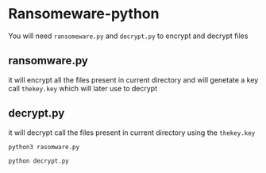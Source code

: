 # Ransomeware-python

You will need `ransomeware.py` and `decrypt.py` to encrypt and decrypt files 

## ransomware.py 
  it will encrypt all the files present in current directory and will genetate a key call `thekey.key` which will later use to decrypt
 
## decrypt.py 

  it will decrypt call the files present in current directory  using the `thekey.key`
  
```python
python3 rasomware.py 
```
```python 
python decrypt.py 
```

